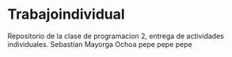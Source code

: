 # Trabajoindividual
Repositorio de la clase de programacion 2, entrega de actividades individuales. Sebastian Mayorga Ochoa
pepe
pepe
pepe
